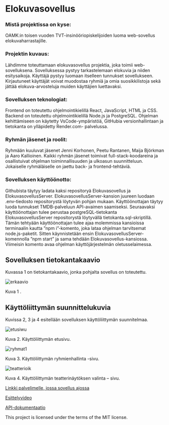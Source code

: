 # Elokuvasovellus  

 

### Mistä projektissa on kyse:  

OAMK:in toisen vuoden TVT-insinööriopiskelijoiden luoma web-sovellus elokuvaharrastajille.  

 

### Projektin kuvaus:  

Lähdimme toteuttamaan elokuvasovellus projektia, joka toimii web-sovelluksena. Sovelluksessa pystyy tarkastelemaan elokuvia ja niiden esitysaikoja. Käyttäjä pystyy luomaan itselleen tunnukset sovellukseen. Kirjautuneet käyttäjät voivat muodostaa ryhmiä ja omia suosikkilistoja sekä jättää elokuva-arvosteluja muiden käyttäjien luettavaksi.   

 

### Sovelluksen teknologiat: 

Frontend on toteutettu ohjelmointikielillä React, JavaScript, HTML ja CSS. Backend on toteutettu ohjelmointikielillä Node.js ja PostgreSQL. Ohjelman kehittämiseen on käytetty VsCode-ympäristöä, GitHubia versionhallintaan ja tietokanta on ylläpidetty Render.com- palvelussa.  

 

### Ryhmän jäsenet ja roolit: 

Ryhmään kuuluvat jäsenet Jenni Korhonen, Peetu Rantanen, Maija Björkman ja Aaro Kallioinen. Kaikki ryhmän jäsenet toimivat full-stack-koodareina ja osallistuivat ohjelman toiminnallisuuden ja ulkoasun suunnitteluun. Jokaiselle ryhmäläiselle on jaettu back- ja frontend-tehtäviä.  

 

### Sovelluksen käyttöönotto: 

Githubista täytyy ladata kaksi repositoryä Elokuvasovellus ja ElokuvasovellusServer. ElokuvasovellusServer-kansion juureen luodaan .env-tiedosto repositorystä löytyvän pohjan mukaan. Käyttöönottajan täytyy luoda tunnukset TMDB-palveluun API-avaimen saamiseksi. Seuraavaksi käyttöönottajan tulee perustaa postgreSQL-tietokanta ElokuvasovellusServer repositorystä löytyvällä tietokanta.sql-skriptillä.  Tämän tehtyään käyttöönottajan tulee ajaa molemmissa kansioissa terminaalin kautta ”npm i”-komento, joka lataa ohjelman tarvitsemat node.js-paketit. Sitten käynnistetään ensin ElokuvasovellusServer-komennolla ”npm start” ja sama tehdään Elokuvasovellus-kansiossa. Viimeisin komento avaa ohjelman käyttöjärjestelmän oletusselaimessa.  

 

 

## Sovelluksen tietokantakaavio 

Kuvassa 1 on tietokantakaavio, jonka pohjalta sovellus on toteutettu. 

 

![erkaavio](https://github.com/TVT23-11/Elokuvasovellus/assets/129080102/56ee9fc5-1d5e-41fe-855a-85317667799f)


Kuva 1 . 

 

## Käyttöliittymän suunnittelukuvia  

Kuvissa 2, 3 ja 4 esitellään sovelluksen käyttöliittymän suunnitelmaa. 


![etusiwu](https://github.com/TVT23-11/Elokuvasovellus/assets/129080102/f5effc95-42f9-4845-b42e-e2faf0b42aca)



Kuva 2. Käyttöliittymän etusivu. 


![ryhmat1](https://github.com/TVT23-11/Elokuvasovellus/assets/129080102/38b6aa62-38a7-452d-9fdb-ce77098ee701)



Kuva 3. Käyttöliittymän ryhmienhallinta -sivu.

![teatterioik](https://github.com/TVT23-11/Elokuvasovellus/assets/129080102/ae2d02d7-835a-4908-9322-5cf7034ea3a6)

Kuva 4. Käyttöliittymän teatterinäytöksen valinta – sivu. 

 

[Linkki palvelimelle, jossa sovellus ajossa](https://elokuvasovellusserver.onrender.com)


 

[Esittelyvideo](https://www.youtube.com/watch?v=QJQU2sthYj4) 

[API-dokumentaatio](https://documenter.getpostman.com/view/30128179/2sA3JDi6HT)

This project is licensed under the terms of the MIT license.
